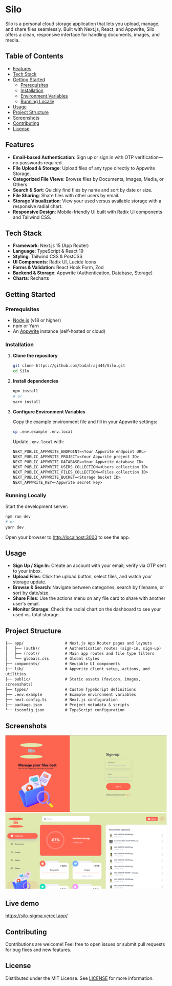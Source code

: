 # Silo

Silo is a personal cloud storage application that lets you upload, manage, and share files seamlessly. Built with Next.js, React, and Appwrite, Silo offers a clean, responsive interface for handling documents, images, and media.

## Table of Contents

- [Features](#features)
- [Tech Stack](#tech-stack)
- [Getting Started](#getting-started)
  - [Prerequisites](#prerequisites)
  - [Installation](#installation)
  - [Environment Variables](#environment-variables)
  - [Running Locally](#running-locally)
- [Usage](#usage)
- [Project Structure](#project-structure)
- [Screenshots](#screenshots)
- [Contributing](#contributing)
- [License](#license)

## Features

- **Email-based Authentication**: Sign up or sign in with OTP verification—no passwords required.
- **File Upload & Storage**: Upload files of any type directly to Appwrite Storage.
- **Categorized File Views**: Browse files by Documents, Images, Media, or Others.
- **Search & Sort**: Quickly find files by name and sort by date or size.
- **File Sharing**: Share files with other users by email.
- **Storage Visualization**: View your used versus available storage with a responsive radial chart.
- **Responsive Design**: Mobile-friendly UI built with Radix UI components and Tailwind CSS.

## Tech Stack

- **Framework**: Next.js 15 (App Router)
- **Language**: TypeScript & React 19
- **Styling**: Tailwind CSS & PostCSS
- **UI Components**: Radix UI, Lucide Icons
- **Forms & Validation**: React Hook Form, Zod
- **Backend & Storage**: Appwrite (Authentication, Database, Storage)
- **Charts**: Recharts

## Getting Started

### Prerequisites

- [Node.js](https://nodejs.org/) (v18 or higher)
- npm or Yarn
- An [Appwrite](https://appwrite.io/) instance (self-hosted or cloud)

### Installation

1. **Clone the repository**

   ```bash
   git clone https://github.com/badalraj444/Silo.git
   cd Silo
   ```

2. **Install dependencies**

   ```bash
   npm install
   # or
   yarn install
   ```

3. **Configure Environment Variables**

   Copy the example environment file and fill in your Appwrite settings:

   ```bash
   cp .env.example .env.local
   ```

   Update `.env.local` with:

   ```env
   NEXT_PUBLIC_APPWRITE_ENDPOINT=<Your Appwrite endpoint URL>
   NEXT_PUBLIC_APPWRITE_PROJECT=<Your Appwrite project ID>
   NEXT_PUBLIC_APPWRITE_DATABASE=<Your Appwrite database ID>
   NEXT_PUBLIC_APPWRITE_USERS_COLLECTION=<Users collection ID>
   NEXT_PUBLIC_APPWRITE_FILES_COLLECTION=<Files collection ID>
   NEXT_PUBLIC_APPWRITE_BUCKET=<Storage bucket ID>
   NEXT_APPWRITE_KEY=<Appwrite secret key>
   ```

### Running Locally

Start the development server:

```bash
npm run dev
# or
yarn dev
```

Open your browser to [http://localhost:3000](http://localhost:3000) to see the app.

## Usage

- **Sign Up / Sign In**: Create an account with your email; verify via OTP sent to your inbox.
- **Upload Files**: Click the upload button, select files, and watch your storage update.
- **Browse & Search**: Navigate between categories, search by filename, or sort by date/size.
- **Share Files**: Use the actions menu on any file card to share with another user's email.
- **Monitor Storage**: Check the radial chart on the dashboard to see your used vs. total storage.

## Project Structure

```
├── app/                  # Next.js App Router pages and layouts
│   ├── (auth)/           # Authentication routes (sign-in, sign-up)
│   ├── (root)/           # Main app routes and file type filters
│   └── globals.css       # Global styles
├── components/           # Reusable UI components
├── lib/                  # Appwrite client setup, actions, and utilities
├── public/               # Static assets (favicon, images, screenshots)
├── types/                # Custom TypeScript definitions
├── .env.example          # Example environment variables
├── next.config.ts        # Next.js configuration
├── package.json          # Project metadata & scripts
└── tsconfig.json         # TypeScript configuration
```

## Screenshots
![signup page](signup.png)
![dashboard](dashboard.png)

## Live demo
https://silo-sigma.vercel.app/


## Contributing

Contributions are welcome! Feel free to open issues or submit pull requests for bug fixes and new features.

## License

Distributed under the MIT License. See [LICENSE](LICENSE) for more information.

